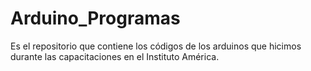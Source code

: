 # Arduino_Programas
Es el repositorio que contiene los códigos de los arduinos que hicimos durante las capacitaciones en el Instituto América.
